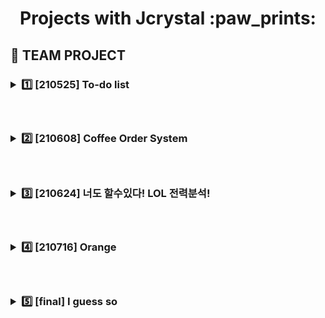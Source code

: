 <h1 align='center'> Projects with Jcrystal :paw_prints: </h1>

<h2> 📗 TEAM PROJECT
&nbsp;&nbsp;&nbsp;<h3><details><summary>1️⃣ [210525] To-do list </summary>
  <h6> &nbsp; 1. README.md 제작 및 디자인</p>
       &nbsp; 2. Used Tech</p>
       &nbsp;&nbsp; : python(jupyter notebook)</p>
       &nbsp; 3. login part coding</p>
  <h3> &nbsp;:heavy_check_mark: GitHub LINK</p>
  <a href = "https://github.com/Yejin-Ha/To-do-List"><h6>&nbsp;&nbsp;: To-do list [MASTER] LINK</a>
</details>
     
<!--두번째 프로젝트-->
&nbsp;&nbsp;&nbsp;<h3><details><summary>:two: [210608] Coffee Order System </summary></p>
<h3> &nbsp;:heavy_check_mark: My role</p>
<h6> &nbsp; 1. GitHub 업로드</p>
     &nbsp; 2. 시나리오 구상</p>
     &nbsp; 3. 문제출제 글 다듬기</p>
     &nbsp; 4. No_4 제작</p>
<h3> &nbsp;:heavy_check_mark: GitHub LINK</p>
<a href = "https://github.com/sujeong-jang-creator/Coffee_order_system"><h6>&nbsp;&nbsp;: Coffee Order System [MAIN] LINK</a></details>

<!--세번째 프로젝트-->
&nbsp;&nbsp;&nbsp;<h3><details><summary>:three: [210624] 너도 할수있다! LOL 전력분석! </summary></p>
<h3> &nbsp;:heavy_check_mark: My role</p>
<h6> &nbsp; 1. diagrams 제작</p>
     &nbsp; 2. Github 및 협업환경 설정 및 관리</p>
     &nbsp; 3. CSS / html 제작 및 디자인</p>
     &nbsp;&nbsp;&nbsp;: 필요한 image illustration 제작</p>
     &nbsp; 4. Flask 코드와 html 연결 및 정리작업 </p>
     &nbsp; 5. 코드제작 서포트</p>
     &nbsp;&nbsp;&nbsp; - table data 입력</p>
     &nbsp;&nbsp;&nbsp; - app.py 제작</p>
<h3> &nbsp;:heavy_check_mark: GitHub LINK</p>
<a href = "https://github.com/sujeong-jang-creator/JSJB_MiniProject"><h6>&nbsp;&nbsp;: Coffee Order System [MAIN] LINK</a></details>


<!--네번째 프로젝트-->
&nbsp;&nbsp;&nbsp;<h3><details><summary>:four: [210716] Orange </summary></p>
<h3> &nbsp;:heavy_check_mark: My role</p>
<h6> &nbsp; 1. 데이터수집</p>
     &nbsp; 2. 화면개발</p>
     &nbsp; 3. 웹크롤링</p>
<h3> &nbsp;:heavy_check_mark: GitHub LINK</p>
<a href = "https://github.com/Yejin-Ha/Team_Alphaca/tree/master/0716_miniProject"><h6>&nbsp;&nbsp;: Coffee Order System [MAIN] LINK</a></details>

<!--다섯번째 프로젝트-->
&nbsp;&nbsp;&nbsp;<h3><details><summary>:five: [final] I guess so </summary></p>
<h3> &nbsp;:heavy_check_mark: My role</p>
<h3> &nbsp;:heavy_check_mark: GitHub LINK</p>
<a href = "https://github.com/Yejin-Ha/I_Guess_So"><h6>&nbsp;&nbsp;: Coffee Order System [MAIN] LINK</a></details> 
